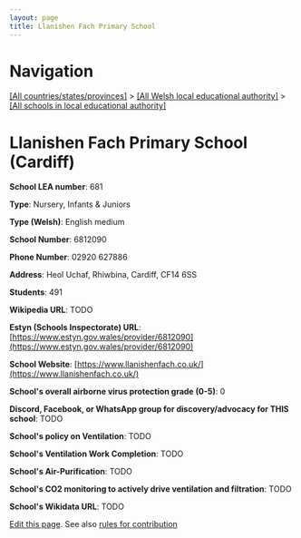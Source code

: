 ```yaml
---
layout: page
title: Llanishen Fach Primary School
---
```

# Navigation

[[All countries/states/provinces]](../../..) > [[All Welsh local educational authority]](../..) > [[All schools in local educational authority]](..)

# Llanishen Fach Primary School (Cardiff)

**School LEA number**: 681

**Type**: Nursery, Infants & Juniors

**Type (Welsh)**: English medium

**School Number**: 6812090

**Phone Number**: 02920 627886

**Address**: Heol Uchaf, Rhiwbina, Cardiff, CF14 6SS

**Students**: 491

**Wikipedia URL**: TODO

**Estyn (Schools Inspectorate) URL**: [https://www.estyn.gov.wales/provider/6812090](https://www.estyn.gov.wales/provider/6812090)

**School Website**: [https://www.llanishenfach.co.uk/](https://www.llanishenfach.co.uk/)

**School's overall airborne virus protection grade (0-5)**: 0

**Discord, Facebook, or WhatsApp group for discovery/advocacy for THIS school**: TODO

**School's policy on Ventilation**: TODO

**School's Ventilation Work Completion**: TODO

**School's Air-Purification**: TODO

**School's CO2 monitoring to actively drive ventilation and filtration**: TODO

**School's Wikidata URL**: TODO




[Edit this page](https://github.com/ventilate-schools/Wales/edit/prif/./Cardiff/Llanishen_Fach_Primary_School.md). See also [rules for contribution](../../../contribution-rules/)